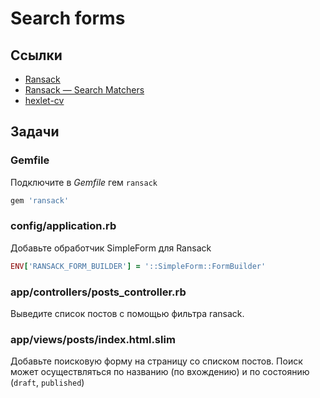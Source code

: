 # Search forms

## Ссылки

* [Ransack](https://github.com/activerecord-hackery/ransack)
* [Ransack — Search Matchers](https://activerecord-hackery.github.io/ransack/getting-started/search-matches/)
* [hexlet-cv](https://github.com/Hexlet/hexlet-cv)

## Задачи

### Gemfile

Подключите в _Gemfile_ гем `ransack`

```ruby
gem 'ransack'
```

### config/application.rb

Добавьте обработчик SimpleForm для Ransack

```ruby
ENV['RANSACK_FORM_BUILDER'] = '::SimpleForm::FormBuilder'
```

### app/controllers/posts_controller.rb

Выведите список постов с помощью фильтра ransack.

### app/views/posts/index.html.slim

Добавьте поисковую форму на страницу со списком постов. Поиск может осуществляться по названию (по вхождению) и по состоянию (`draft`, `published`)


